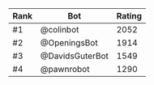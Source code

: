 Rank|Bot|Rating
---|---|---
#1|@colinbot|2052
#2|@OpeningsBot|1914
#3|@DavidsGuterBot|1549
#4|@pawnrobot|1290
